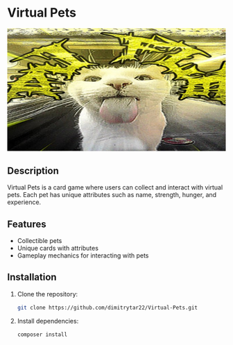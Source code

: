 # Virtual Pets

![Logo](https://github.com/dimitrytar22/Virtual-Pets/raw/master/readme-logo.jpg)

## Description
Virtual Pets is a card game where users can collect and interact with virtual pets. Each pet has unique attributes such as name, strength, hunger, and experience.

## Features
- Collectible pets
- Unique cards with attributes
- Gameplay mechanics for interacting with pets

## Installation
1. Clone the repository:
   ```bash
   git clone https://github.com/dimitrytar22/Virtual-Pets.git
2. Install dependencies:
    ```bash
   composer install
